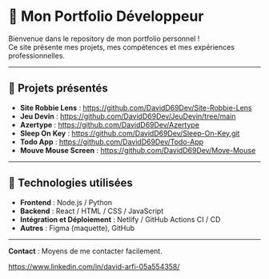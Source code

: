 # 🌟 Mon Portfolio Développeur

Bienvenue dans le repository de mon portfolio personnel !  
Ce site présente mes projets, mes compétences et mes expériences professionnelles.

---

## 🧩 Projets présentés

- **Site Robbie Lens** : https://github.com/DavidD69Dev/Site-Robbie-Lens
- **Jeu Devin** : https://github.com/DavidD69Dev/JeuDevin/tree/main
- **Azertype** : https://github.com/DavidD69Dev/Azertype  
- **Sleep On Key** : https://github.com/DavidD69Dev/Sleep-On-Key.git
- **Todo App** : https://github.com/DavidD69Dev/Todo-App
- **Mouve Mouse Screen** : https://github.com/DavidD69Dev/Move-Mouse

---

## 🚀 Technologies utilisées

- **Frontend** : Node.js / Python 
- **Backend** : React / HTML / CSS / JavaScript   
- **Intégration et Déploiement** : Netlify / GitHub Actions CI / CD
- **Autres** : Figma (maquette), GitHub 

---

**Contact** : Moyens de me contacter facilement.

https://www.linkedin.com/in/david-arfi-05a554358/
